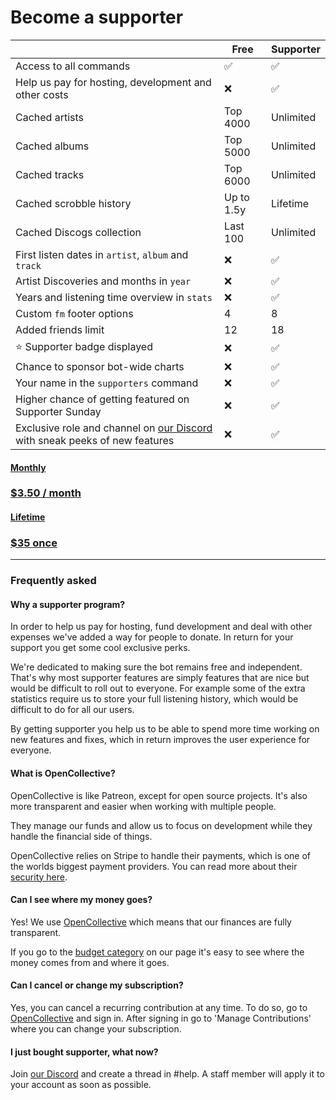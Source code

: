 # Become a supporter

|             | Free        | Supporter |
| ----------- | ----------- |----------- |
| Access to all commands     | ✅  | ✅ |
| Help us pay for hosting, development and other costs  | ❌  | ✅ |
| Cached artists | Top 4000 | Unlimited |
| Cached albums | Top 5000 | Unlimited |
| Cached tracks | Top 6000 | Unlimited |
| Cached scrobble history | Up to 1.5y | Lifetime |
| Cached Discogs collection | Last 100 | Unlimited |
| First listen dates in `artist`, `album` and `track` | ❌ | ✅ |
| Artist Discoveries and months in `year` | ❌ | ✅ |
| Years and listening time overview in `stats` | ❌ | ✅ |
| Custom `fm` footer options | 4 | 8 |
| Added friends limit | 12 | 18 |
| ⭐ Supporter badge displayed | ❌ | ✅ |
| Chance to sponsor bot-wide charts | ❌ | ✅ |
| Your name in the `supporters` command | ❌ | ✅ |
| Higher chance of getting featured on Supporter Sunday | ❌ | ✅ |
| Exclusive role and channel on [our Discord](https://discord.gg/6y3jJjtDqK) with sneak peeks of new features | ❌ | ✅ |

<div>
<a href="https://opencollective.com/fmbot/contribute/fmbot-monthly-supporter-45504/checkout?interval=month&amount=3" class="md-button md-button--primary getsupporter-button"> 
  <h4>Monthly</h3>
  <h3>$3.50 / month</h2>
</a>

<h4 class="getsupporter-text"></h4>

<a href="https://opencollective.com/fmbot/contribute/fmbot-lifetime-supporter-25651/checkout?amount=35" class="md-button md-button--primary getsupporter-button"> 
  <h4>Lifetime</h3>
  <h3>$35 once</h2>
</a>
</div>

<hr>

### Frequently asked


#### Why a supporter program?

In order to help us pay for hosting, fund development and deal with other expenses we've added a way for people to donate. In return for your support you get some cool exclusive perks.

We're dedicated to making sure the bot remains free and independent. That's why most supporter features are simply features that are nice but would be difficult to roll out to everyone. For example some of the extra statistics require us to store your full listening history, which would be difficult to do for all our users.

By getting supporter you help us to be able to spend more time working on new features and fixes, which in return improves the user experience for everyone.

#### What is OpenCollective?

OpenCollective is like Patreon, except for open source projects. It's also more transparent and easier when working with multiple people.

They manage our funds and allow us to focus on development while they handle the financial side of things.

OpenCollective relies on Stripe to handle their payments, which is one of the worlds biggest payment providers. You can read more about their [security here](https://docs.opencollective.com/help/product/security).

#### Can I see where my money goes?

Yes! We use [OpenCollective](https://opencollective.com/fmbot) which means that our finances are fully transparent.

If you go to the [budget category](https://opencollective.com/fmbot#category-BUDGET) on our page it's easy to see where the money comes from and where it goes.

#### Can I cancel or change my subscription?

Yes, you can cancel a recurring contribution at any time. To do so, go to [OpenCollective](https://opencollective.com/) and sign in. After signing in go to 'Manage Contributions' where you can change your subscription.

#### I just bought supporter, what now?

Join [our Discord](https://discord.gg/6y3jJjtDqK) and create a thread in #help. A staff member will apply it to your account as soon as possible.